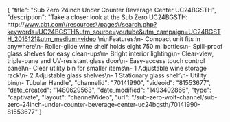 {
    "title": "Sub Zero 24inch Under Counter Beverage Center UC24BGSTH",
    "description": "Take a closer look at the Sub Zero UC24BGSTH: http:\/\/www.abt.com\/resources\/pages\/search.php?keywords=UC24BGSTH&utm_source=youtube&utm_campaign=UC24BGSTH_2016121&utm_medium=video \n\nFeatures:\n- Compact unit fits in anywhere\n- Roller-glide wine shelf holds eight 750 ml bottles\n- Spill-proof glass shelves for easy clean-ups\n- Bright interior lighting\n- Clear-view, triple-pane and UV-resistant glass door\n- Easy-access touch control panel\n- Clear utility bin for smaller items\n- 1 Adjustable wine storage rack\n- 2 Adjustable glass shelves\n- 1 Stationary glass shelf\n- Utility bin\n- Tubular Handle",
    "channelid": "70141990",
    "videoid": "81553677",
    "date_created": "1480629563",
    "date_modified": "1493402866",
    "type": "captivate",
    "layout": "channelVideo",
    "url": "\/sub-zero-wolf-channel\/sub-zero-24inch-under-counter-beverage-center-uc24bgsth\/70141990-81553677"
}
